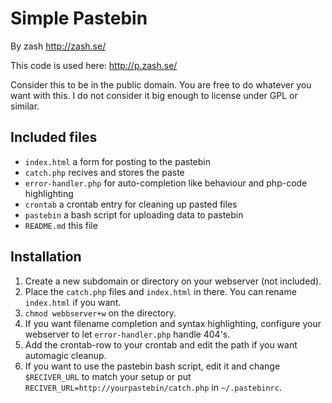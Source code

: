 Simple Pastebin
===============

By zash
<http://zash.se/>

This code is used here: <http://p.zash.se/>

Consider this to be in the public domain. You are free to do whatever you want
with this. I do not consider it big enough to license under GPL or similar.

Included files
--------------

* `index.html`
	a form for posting to the pastebin
* `catch.php`
	recives and stores the paste
* `error-handler.php`
	for auto-completion like behaviour and php-code highlighting
* `crontab`
	a crontab entry for cleaning up pasted files
* `pastebin`
	a bash script for uploading data to pastebin
* `README.md`
	this file

Installation
------------

1. Create a new subdomain or directory on your webserver (not included).
2. Place the `catch.php` files and `index.html` in there. You can rename `index.html` if you want.
3. `chmod webbserver+w` on the directory.
4. If you want filename completion and syntax highlighting, configure your webserver to let `error-handler.php` handle 404's.
5. Add the crontab-row to your crontab and edit the path if you want automagic cleanup.
6. If you want to use the pastebin bash script, edit it and change `$RECIVER_URL` to match your setup or put `RECIVER_URL=http://yourpastebin/catch.php` in `~/.pastebinrc`.

